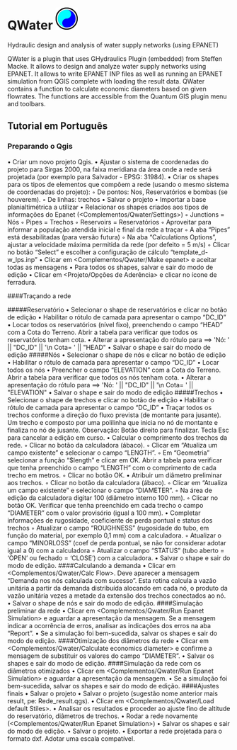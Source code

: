 # QWater <img src="/images/icon.png" width="50"/> 
Hydraulic design and analysis of water supply networks (using EPANET)

QWater is a plugin that uses GHydraulics Plugin (embedded) from Steffen Macke. It allows to design and analyze water supply networks using EPANET. It allows to write EPANET INP files as well as running an EPANET simulation from QGIS complete with loading the result data. QWater contains a function to calculate economic diameters based on given flowrates. The functions are accessible from the Quantum GIS plugin menu and toolbars.


  ## Tutorial em Português

  ### Preparando o Qgis
  • Criar um novo projeto Qgis.
  • Ajustar o sistema de coordenadas do projeto para Sirgas 2000, na faixa meridiana da área 
  onde a rede será projetada (por exemplo para Salvador - EPSG: 31984).
  • Criar os shapes para os tipos de elementos que compõem a rede (usando o mesmo sistema 
  de coordenadas do projeto):
  ◦ De pontos: Nos, Reservatórios e bombas (se houverem). 
  ◦ De linhas: trechos
  • Salvar o projeto
  • Importar a base planialtimétrica a utilizar
  • Relacionar os shapes criados aos tipos de informações do Epanet 
  (<Complementos/Qwater/Settings>)
  ◦ Junctions    = Nós
  ◦ Pipes    = Trechos
  ◦ Reservoirs    = Reservatórios
  ◦ Aproveitar para informar a população atendida inicial e final da rede a traçar
  ◦ A aba “Pipes” está desabilitadas (para versão futura)
  ◦ Na aba “Calculations Options”, ajustar a velocidade máxima permitida da rede (por 
  defeito = 5 m/s)
  ◦ Clicar no botão “Select” e escolher a configuração de cálculo “template_d-w_lps.inp”
  • Clicar em <Complementos/Qwater/Make epanet> e aceitar todas as mensagens
  • Para todos os shapes, salvar e sair do modo de edição
  •  Clicar em <Projeto/Opções de Aderência> e clicar no ícone de ferradura.

  ####Traçando a rede

  #####Reservatório
  • Selecionar o shape de reservatórios e clicar no botão de edição
  • Habilitar o rótulo de camada para apresentar o campo “DC_ID”
  • Locar todos os reservatórios (nível fixo), preenchendo o campo “HEAD” com a Cota do 
  Terreno. Abrir a tabela para verificar que todos os reservatórios tenham cota.
  • Alterar a apresentação do rótulo para ==> 'Nó: ' || "DC_ID"  ||  '\n Cota= ' || "HEAD" 
  • Salvar o shape e sair do modo de edição
  #####Nós
  • Selecionar o shape de nós e clicar no botão de edição
  • Habilitar o rótulo de camada para apresentar o campo “DC_ID”
  • Locar todos os nós
  • Preencher o campo “ELEVATION” com a Cota do Terreno. Abrir a tabela para verificar que 
  todos os nós tenham cota.
  • Alterar a apresentação do rótulo para ==> 'Nó: ' || "DC_ID"  ||  '\n Cota= ' || "ELEVATION"
  • Salvar o shape e sair do modo de edição
  #####Trechos
  • Selecionar o shape de trechos e clicar no botão de edição
  • Habilitar o rótulo de camada para apresentar o campo “DC_ID”
  • Traçar todos os trechos conforme a direção do fluxo prevista (de montante para jusante). Um
  trecho e composto por uma polilinha que inicia no nó de montante e finaliza no nó de 
  jusante. Observação: Botão direito para finalizar. Tecla Esc para cancelar a edição em curso.
  • Calcular o comprimento dos trechos da rede.
  ◦ Clicar no botão da calculadora (ábaco).
  ◦ Clicar em “Atualiza um campo existente” e selecionar o campo “LENGTH”.
  ◦ Em “Geometria” selecionar a função “$length” e clicar em OK. Abrir a tabela para 
  verificar que tenha preenchido o campo “LENGTH” com o comprimento de cada trecho 
  em metros.
  ◦ Clicar no botão OK.
  • Atribuir um diâmetro preliminar aos trechos.
  ◦ Clicar no botão da calculadora (ábaco).
  ◦ Clicar em “Atualiza um campo existente” e selecionar o campo “DIAMETER”.
  ◦ Na área de edição da calculadora digitar 100 (diâmetro interno 100 mm).
  ◦ Clicar no botão OK. Verificar que tenha preenchido em cada trecho o campo 
  “DIAMETER” com o valor provisório (igual a 100 mm).
  • Completar informações de rugosidade, coeficiente de perda pontual e status dos trechos
  ◦ Atualizar o campo “ROUGHNESS” (rugosidade do tubo, em função do material, por 
  exemplo 0,1 mm) com a calculadora.
  ◦ Atualizar o campo “MINORLOSS” (coef de perda pontual, se não for considerar adotar 
  igual a 0) com a calculadora
  ◦ Atualizar o campo “STATUS” (tubo aberto = ‘OPEN’ ou fechado = ‘CLOSE’) com a 
  calculadora.
  • Salvar o shape e sair do modo de edição.
  ####Calculando a demanda
  • Clicar em <Complementos/Qwater/Calc Flow>. Deve aparecer a mensagem “Demanda nos 
  nós calculada com sucesso”. Esta rotina calcula a vazão unitária a partir da demanda 
  distribuída alocando em cada nó, o produto da vazão unitária vezes a metade da extensão 
  dos trechos conectados ao nó.
  • Salvar o shape de nós e sair do modo de edição.
  ####Simulação preliminar da rede
  • Clicar em <Complementos/Qwater/Run Epanet Simulation> e aguardar a apresentação da 
  mensagem. Se a mensagem indicar a ocorrência de erros, analisar as indicações dos erros na 
  aba “Report”. 
  • Se a simulação foi bem-sucedida, salvar os shapes e sair do modo de edição.
####Otimização dos diâmetros da rede
  • Clicar em <Complementos/Qwater/Calculate economics diameter> e confirme a mensagem 
  de substituir os valores do campo “DIAMETER”.
  • Salvar os shapes e sair do modo de edição.
  ####Simulação da rede com os diâmetros otimizados
  • Clicar em <Complementos/Qwater/Run Epanet Simulation> e aguardar a apresentação da 
  mensagem.
  • Se a simulação foi bem-sucedida, salvar os shapes e sair do modo de edição.
  ####Ajustes finais
  • Salvar o projeto
  • Salvar o projeto (sugestão nome anterior mais result, pe: Rede_result.qgs).
  • Clicar em <Complementos/Qwater/Load default Stiles>.
  • Analisar os resultados e proceder ao ajuste fino de altitude do reservatório, diâmetros de 
  trechos.
  • Rodar a rede novamente (<Complementos/Qwater/Run Epanet Simulation>)
  • Salvar os shapes e sair do modo de edição.
  • Salvar o projeto.
  • Exportar a rede projetada para o formato dxf. Adotar uma escala compatível.

